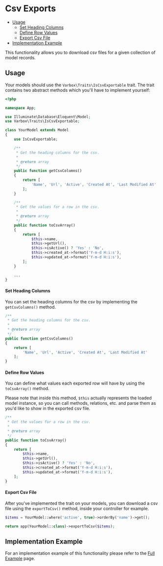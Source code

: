 <h1>Csv Exports</h1>

- [Usage](#usage)
    - [Set Heading Columns](#set-heading-columns)
    - [Define Row Values](#define-row-values)
    - [Export Csv File](#export-csv-file)
- [Implementation Example](#implementation-example)

<p id="first-p">
This functionality allows you to download csv files for a given collection of model records.
</p>

<a name="usage"></a>
## Usage

Your models should use the `Varbox\Traits\IsCsvExportable` trait. 
The trait contains two abstract methods which you'll have to implement yourself:

```php
<?php

namespace App;

use Illuminate\Database\Eloquent\Model;
use Varbox\Traits\IsCsvExportable;

class YourModel extends Model
{
    use IsCsvExportable;

    /**
     * Get the heading columns for the csv.
     *
     * @return array
     */
    public function getCsvColumns()
    {
        return [
            'Name', 'Url', 'Active', 'Created At', 'Last Modified At'
        ];
    }

    /**
     * Get the values for a row in the csv.
     *
     * @return array
     */
    public function toCsvArray()
    {
        return [
            $this->name,
            $this->getUrl(),
            $this->isActive() ? 'Yes' : 'No',
            $this->created_at->format('Y-m-d H:i:s'),
            $this->updated_at->format('Y-m-d H:i:s'),
        ];
    }

    ...
}
```

<a name="set-heading-columns"></a>
#### Set Heading Columns

You can set the heading columns for the csv by implementing the `getCsvColumns()` method.

```php
/**
 * Get the heading columns for the csv.
 *
 * @return array
 */
public function getCsvColumns()
{
    return [
        'Name', 'Url', 'Active', 'Created At', 'Last Modified At'
    ];
}
```

<a name="define-row-values"></a>
#### Define Row Values

You can define what values each exported row will have by using the `toCsvArray()` method.

Please note that inside this method, `$this` actually represents the loaded model instance, so you can call methods, relations, etc. and parse them as you'd  like to show in the exported csv file.

```php
/**
 * Get the values for a row in the csv.
 *
 * @return array
 */
public function toCsvArray()
{
    return [
        $this->name,
        $this->getUrl(),
        $this->isActive() ? 'Yes' : 'No',
        $this->created_at->format('Y-m-d H:i:s'),
        $this->updated_at->format('Y-m-d H:i:s'),
    ];
}
```

<a name="export-csv-file"></a>
#### Export Csv File

After you've implemented the trait on your models, you can download a csv file using the `exportToCsv()` method, inside your controller for example.

```php
$items = YourModel::where('active', true)->orderBy('name')->get();

return app(YourModel::class)->exportToCsv($items);
```

<a name="implementation-example"></a>
## Implementation Example

For an implementation example of this functionality please refer to the [Full Example](/docs/{{version}}/full-example#csv-exports) page.
